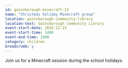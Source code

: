 ```yaml
---
id: gainsborough-minecraft-23
name: "Christmas holiday Minecraft group"
location: gainsborough-community-library
location-text: Gainsborough Community Library
event-start-date: 2016-12-23
event-start-time: 1400
event-end-time: 1600
category: children
breadcrumb: y
---
```


Join us for a Minecraft session during the school holidays.
